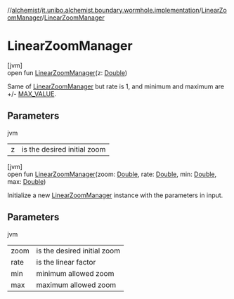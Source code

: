 //[alchemist](../../../index.md)/[it.unibo.alchemist.boundary.wormhole.implementation](../index.md)/[LinearZoomManager](index.md)/[LinearZoomManager](-linear-zoom-manager.md)

# LinearZoomManager

[jvm]\
open fun [LinearZoomManager](-linear-zoom-manager.md)(z: [Double](https://kotlinlang.org/api/latest/jvm/stdlib/kotlin/-double/index.html))

Same of [LinearZoomManager](-linear-zoom-manager.md) but rate is 1, and minimum and maximum are +/- [MAX_VALUE](https://docs.oracle.com/javase/8/docs/api/java/lang/Double.html#MAX_VALUE--).

## Parameters

jvm

| | |
|---|---|
| z | is the desired initial zoom |

[jvm]\
open fun [LinearZoomManager](-linear-zoom-manager.md)(zoom: [Double](https://kotlinlang.org/api/latest/jvm/stdlib/kotlin/-double/index.html), rate: [Double](https://kotlinlang.org/api/latest/jvm/stdlib/kotlin/-double/index.html), min: [Double](https://kotlinlang.org/api/latest/jvm/stdlib/kotlin/-double/index.html), max: [Double](https://kotlinlang.org/api/latest/jvm/stdlib/kotlin/-double/index.html))

Initialize a new [LinearZoomManager](index.md) instance with the parameters in input.

## Parameters

jvm

| | |
|---|---|
| zoom | is the desired initial zoom |
| rate | is the linear factor |
| min | minimum allowed zoom |
| max | maximum allowed zoom |
